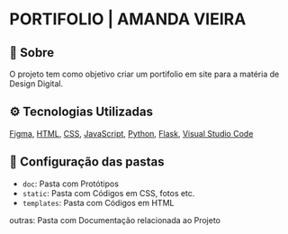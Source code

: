 # PORTIFOLIO | AMANDA VIEIRA

## :pencil: Sobre
O projeto tem como objetivo criar um portifolio em site para a matéria de Design Digital.

## :gear: Tecnologias Utilizadas
[Figma](http://www.figma.com), [HTML](https://developer.mozilla.org/pt-BR/docs/Web/HTML), [CSS](https://developer.mozilla.org/pt-BR/docs/Web/CSS), [JavaScript](https://developer.mozilla.org/pt-BR/docs/Web/JavaScript), [Python](https://www.python.org/), [Flask](https://flask.palletsprojects.com/en/2.0.x/), [Visual Studio Code](https://code.visualstudio.com/)

## :file_folder: Configuração das pastas
* `doc`: Pasta com Protótipos
* `static`: Pasta com Códigos em CSS, fotos etc.
* `templates`: Pasta com Códigos em HTML

outras: Pasta com Documentação relacionada ao Projeto
